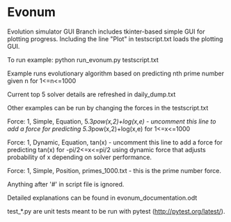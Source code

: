 # Evonum
Evolution simulator
GUI Branch includes tkinter-based simple GUI for plotting progress. Including the line "Plot" in testscript.txt loads the plotting GUI.

To run example:
python run_evonum.py testscript.txt

Example runs evolutionary algorithm based on predicting nth prime number given n for 1<=n<=1000

Current top 5 solver details are refreshed in daily_dump.txt

Other examples can be run by changing the forces in the testscript.txt

Force: 1, Simple, Equation, 5.3*pow(x,2)+log(x,e) - uncomment this line to add a force for predicting 5.3*pow(x,2)+log(x,e) for 1<=x<=1000

Force: 1, Dynamic, Equation, tan(x) - uncomment this line to add a force for predicting tan(x) for -pi/2<=x<=pi/2 using dynamic force that adjusts probability of x depending on solver performance.

Force: 1, Simple, Position, primes_1000.txt - this is the prime number force. 

Anything after '#' in script file is ignored.

Detailed explanations can be found in evonum_documentation.odt

test_*.py are unit tests meant to be run with pytest (http://pytest.org/latest/).

